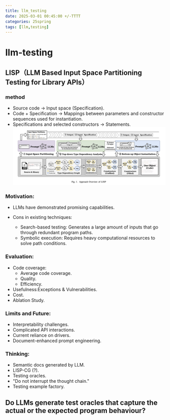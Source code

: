 ```yaml
---
title: llm_testing
date: 2025-03-01 00:45:00 +/-TTTT
categories: 25spring
tags: [llm,testing]
---
```

# llm-testing
## LISP（LLM Based Input Space Partitioning Testing for Library APIs）
### method
* Source code → Input space (Specification).
* Code + Specification → Mappings between parameters and constructor sequences used for instantiation.
* Specifications and selected constructors → Statements.
![alt text](https://raw.githubusercontent.com/huazZengblog/huazZengblog.github.io/main/_posts/img/llm_testing/LISP.png)





### Motivation:
* LLMs have demonstrated promising capabilities.
* Cons in existing techniques:

  * Search-based testing:
    Generates a large amount of inputs that go through redundant program paths.
  * Symbolic execution:
    Requires heavy computational resources to solve path conditions.

### Evaluation:

* Code coverage:
    * Average code coverage.
    * Quality.
    * Efficiency.
* Usefulness:Exceptions & Vulnerabilities.
* Cost.
* Ablation Study.


### Limits and Future:

* Interpretability challenges.
* Complicated API interactions.
* Current reliance on drivers.
* Document-enhanced prompt engineering.

### Thinking:

* Semantic docs generated by LLM.
* LISP-CG (?).
* Testing oracles.
* "Do not interrupt the thought chain."
* Testing example factory.



## Do LLMs generate test oracles that capture the  actual or the expected program behaviour?
